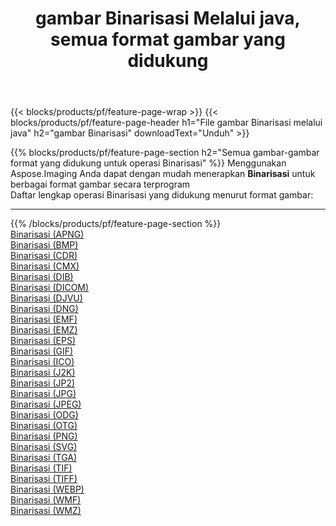 ﻿---
title: gambar Binarisasi Melalui java, semua format gambar yang didukung 
weight: 3920
url: /id/java/binarize 
lang: id
langdirlevel: 2
locales: zh-hans,ja,it,ru,de,es,fr,nl,id,lt,pl,pt,vi,tr,ko,zh-hant,ar,hi,th,sv,cs,uk,he
description: Menggunakan Aspose.Imaging Anda dapat dengan mudah Binarisasi gambar Via java
---

{{< blocks/products/pf/feature-page-wrap >}}
{{< blocks/products/pf/feature-page-header h1="File gambar Binarisasi melalui java" h2="gambar Binarisasi" downloadText="Unduh" >}}


{{% blocks/products/pf/feature-page-section  h2="Semua gambar-gambar format yang didukung untuk operasi Binarisasi" %}}
Menggunakan Aspose.Imaging Anda dapat dengan mudah menerapkan **Binarisasi** untuk berbagai format gambar secara terprogram
<br/>
Daftar lengkap operasi Binarisasi yang didukung menurut format gambar:
<hr/>
{{% /blocks/products/pf/feature-page-section %}}
<div class="container-fluid productfamilypage bg-gray">
    <div class="convertypes bg-gray agp-content section">
        <div class="container">
		<div class="row other-converters">
		    <div class='col-md-2 other-converter remove-lp remove-rp'><a href="/imaging/id/java/binarize/apng" >Binarisasi (APNG)</a></div><div class='col-md-2 other-converter remove-lp remove-rp'><a href="/imaging/id/java/binarize/bmp" >Binarisasi (BMP)</a></div><div class='col-md-2 other-converter remove-lp remove-rp'><a href="/imaging/id/java/binarize/cdr" >Binarisasi (CDR)</a></div><div class='col-md-2 other-converter remove-lp remove-rp'><a href="/imaging/id/java/binarize/cmx" >Binarisasi (CMX)</a></div><div class='col-md-2 other-converter remove-lp remove-rp'><a href="/imaging/id/java/binarize/dib" >Binarisasi (DIB)</a></div><div class='col-md-2 other-converter remove-lp remove-rp'><a href="/imaging/id/java/binarize/dicom" >Binarisasi (DICOM)</a></div><div class='col-md-2 other-converter remove-lp remove-rp'><a href="/imaging/id/java/binarize/djvu" >Binarisasi (DJVU)</a></div><div class='col-md-2 other-converter remove-lp remove-rp'><a href="/imaging/id/java/binarize/dng" >Binarisasi (DNG)</a></div><div class='col-md-2 other-converter remove-lp remove-rp'><a href="/imaging/id/java/binarize/emf" >Binarisasi (EMF)</a></div><div class='col-md-2 other-converter remove-lp remove-rp'><a href="/imaging/id/java/binarize/emz" >Binarisasi (EMZ)</a></div><div class='col-md-2 other-converter remove-lp remove-rp'><a href="/imaging/id/java/binarize/eps" >Binarisasi (EPS)</a></div><div class='col-md-2 other-converter remove-lp remove-rp'><a href="/imaging/id/java/binarize/gif" >Binarisasi (GIF)</a></div><div class='col-md-2 other-converter remove-lp remove-rp'><a href="/imaging/id/java/binarize/ico" >Binarisasi (ICO)</a></div><div class='col-md-2 other-converter remove-lp remove-rp'><a href="/imaging/id/java/binarize/j2k" >Binarisasi (J2K)</a></div><div class='col-md-2 other-converter remove-lp remove-rp'><a href="/imaging/id/java/binarize/jp2" >Binarisasi (JP2)</a></div><div class='col-md-2 other-converter remove-lp remove-rp'><a href="/imaging/id/java/binarize/jpg" >Binarisasi (JPG)</a></div><div class='col-md-2 other-converter remove-lp remove-rp'><a href="/imaging/id/java/binarize/jpeg" >Binarisasi (JPEG)</a></div><div class='col-md-2 other-converter remove-lp remove-rp'><a href="/imaging/id/java/binarize/odg" >Binarisasi (ODG)</a></div><div class='col-md-2 other-converter remove-lp remove-rp'><a href="/imaging/id/java/binarize/otg" >Binarisasi (OTG)</a></div><div class='col-md-2 other-converter remove-lp remove-rp'><a href="/imaging/id/java/binarize/png" >Binarisasi (PNG)</a></div><div class='col-md-2 other-converter remove-lp remove-rp'><a href="/imaging/id/java/binarize/svg" >Binarisasi (SVG)</a></div><div class='col-md-2 other-converter remove-lp remove-rp'><a href="/imaging/id/java/binarize/tga" >Binarisasi (TGA)</a></div><div class='col-md-2 other-converter remove-lp remove-rp'><a href="/imaging/id/java/binarize/tif" >Binarisasi (TIF)</a></div><div class='col-md-2 other-converter remove-lp remove-rp'><a href="/imaging/id/java/binarize/tiff" >Binarisasi (TIFF)</a></div><div class='col-md-2 other-converter remove-lp remove-rp'><a href="/imaging/id/java/binarize/webp" >Binarisasi (WEBP)</a></div><div class='col-md-2 other-converter remove-lp remove-rp'><a href="/imaging/id/java/binarize/wmf" >Binarisasi (WMF)</a></div><div class='col-md-2 other-converter remove-lp remove-rp'><a href="/imaging/id/java/binarize/wmz" >Binarisasi (WMZ)</a></div>
                </div>
        </div>
    </div>
</div>
<br/>
